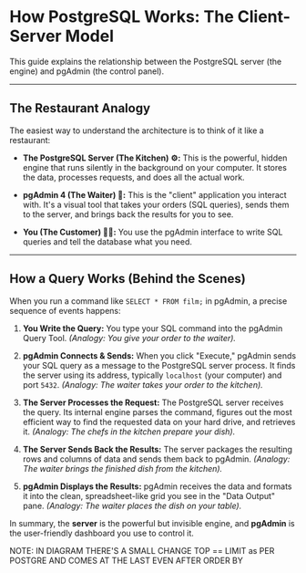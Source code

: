 # How PostgreSQL Works: The Client-Server Model

This guide explains the relationship between the PostgreSQL server (the engine) and pgAdmin (the control panel).

---

## The Restaurant Analogy

The easiest way to understand the architecture is to think of it like a restaurant:

* **The PostgreSQL Server (The Kitchen) ⚙️:** This is the powerful, hidden engine that runs silently in the background on your computer. It stores the data, processes requests, and does all the actual work.

* **pgAdmin 4 (The Waiter) 🤵:** This is the "client" application you interact with. It's a visual tool that takes your orders (SQL queries), sends them to the server, and brings back the results for you to see.

* **You (The Customer) 🧑‍💻:** You use the pgAdmin interface to write SQL queries and tell the database what you need.

---

## How a Query Works (Behind the Scenes)

When you run a command like `SELECT * FROM film;` in pgAdmin, a precise sequence of events happens:

1. **You Write the Query:** You type your SQL command into the pgAdmin Query Tool.
    *(Analogy: You give your order to the waiter).*

2. **pgAdmin Connects & Sends:** When you click "Execute," pgAdmin sends your SQL query as a message to the PostgreSQL server process. It finds the server using its address, typically `localhost` (your computer) and port `5432`.
    *(Analogy: The waiter takes your order to the kitchen).*

3. **The Server Processes the Request:** The PostgreSQL server receives the query. Its internal engine parses the command, figures out the most efficient way to find the requested data on your hard drive, and retrieves it.
    *(Analogy: The chefs in the kitchen prepare your dish).*

4. **The Server Sends Back the Results:** The server packages the resulting rows and columns of data and sends them back to pgAdmin.
    *(Analogy: The waiter brings the finished dish from the kitchen).*

5. **pgAdmin Displays the Results:** pgAdmin receives the data and formats it into the clean, spreadsheet-like grid you see in the "Data Output" pane.
    *(Analogy: The waiter places the dish on your table).*

In summary, the **server** is the powerful but invisible engine, and **pgAdmin** is the user-friendly dashboard you use to control it.

[](Diagrams/Execution_flow.png)
NOTE: IN DIAGRAM THERE'S A SMALL CHANGE TOP == LIMIT as PER POSTGRE
      AND COMES AT THE LAST EVEN AFTER ORDER BY
